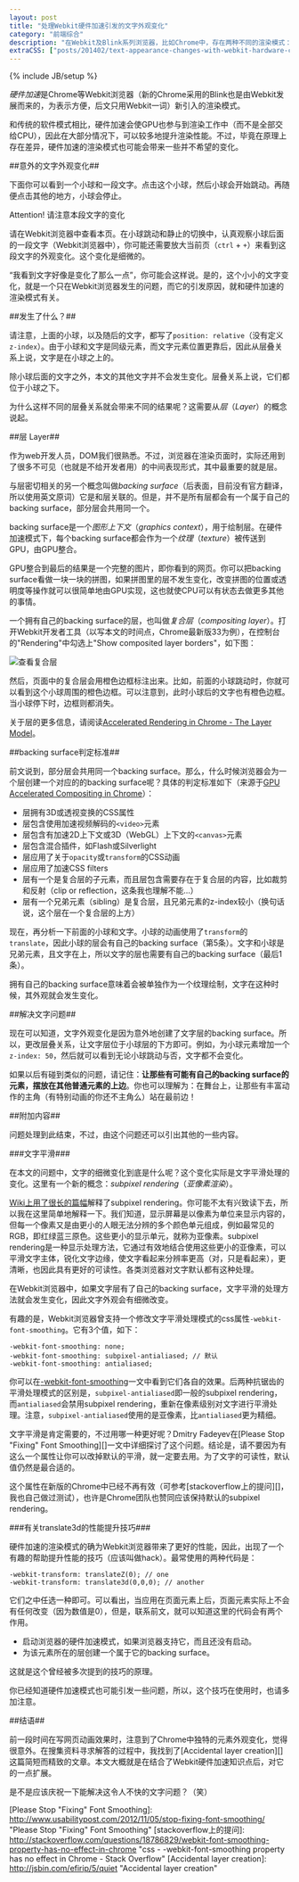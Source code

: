 ```yaml
---
layout: post
title: "处理Webkit硬件加速引发的文字外观变化"
category: "前端综合"
description: "在Webkit及Blink系列浏览器，比如Chrome中，存在两种不同的渲染模式：较新的硬件加速模式和传统的软件模式。硬件加速模式可以优化渲染性能，但如果使用不当，也会带来一些意外的问题，文字外观变化就是其中之一。如果你有碰到过类似的问题，那么本文的内容非常适合你。"
extraCSS: ["posts/201402/text-appearance-changes-with-webkit-hardware-compositing-mode-on.css"]
---
```

{% include JB/setup %}

*硬件加速*是Chrome等Webkit浏览器（新的Chrome采用的Blink也是由Webkit发展而来的，为表示方便，后文只用Webkit一词）新引入的渲染模式。

和传统的软件模式相比，硬件加速会使GPU也参与到渲染工作中（而不是全部交给CPU），因此在大部分情况下，可以较多地提升渲染性能。不过，毕竟在原理上存在差异，硬件加速的渲染模式也可能会带来一些并不希望的变化。

##意外的文字外观变化##

下面你可以看到一个小球和一段文字。点击这个小球，然后小球会开始跳动。再随便点击其他的地方，小球会停止。

<div class="post_display">
  <div class="exhibit_stage">
      <div class="exhibit_ball" tabindex="0"></div>
      <div class="exhibit_text">Attention! 请注意本段文字的变化</div>
  </div>
</div>

请在Webkit浏览器中查看本页。在小球跳动和静止的切换中，认真观察小球后面的一段文字（Webkit浏览器中），你可能还需要放大当前页（`ctrl` + `+`）来看到这段文字的外观变化。这个变化是细微的。

“我看到文字好像是变化了那么一点”，你可能会这样说。是的，这个小小的文字变化，就是一个只在Webkit浏览器发生的问题，而它的引发原因，就和硬件加速的渲染模式有关。

##发生了什么？##

请注意，上面的小球，以及随后的文字，都写了`position: relative`（没有定义`z-index`）。由于小球和文字是同级元素，而文字元素位置更靠后，因此从层叠关系上说，文字是在小球之上的。

除小球后面的文字之外，本文的其他文字并不会发生变化。层叠关系上说，它们都位于小球之下。

为什么这样不同的层叠关系就会带来不同的结果呢？这需要从*层*（*Layer*）的概念说起。

##层 Layer##

作为web开发人员，DOM我们很熟悉。不过，浏览器在渲染页面时，实际还用到了很多不可见（也就是不给开发者用）的中间表现形式，其中最重要的就是层。

与层密切相关的另一个概念叫做*backing surface*（后表面，目前没有官方翻译，所以使用英文原词）它是和层关联的。但是，并不是所有层都会有一个属于自己的backing surface，部分层会共用同一个。

backing surface是一个*图形上下文*（*graphics context*），用于绘制层。在硬件加速模式下，每个backing surface都会作为一个*纹理*（*texture*）被传送到GPU，由GPU整合。

GPU整合到最后的结果是一个完整的图片，即你看到的网页。你可以把backing surface看做一块一块的拼图，如果拼图里的层不发生变化，改变拼图的位置或透明度等操作就可以很简单地由GPU实现，这也就使CPU可以有状态去做更多其他的事情。

一个拥有自己的backing surface的层，也叫做*复合层*（*compositing layer*）。打开Webkit开发者工具（以写本文的时间点，Chrome最新版33为例），在控制台的"Rendering"中勾选上"Show composited layer borders"，如下图：

![查看复合层][img_show_layers_in_webkit_dev_tools]

然后，页面中的复合层会用橙色边框标注出来。比如，前面的小球跳动时，你就可以看到这个小球周围的橙色边框。可以注意到，此时小球后的文字也有橙色边框。当小球停下时，边框则都消失。

关于层的更多信息，请阅读[Accelerated Rendering in Chrome - The Layer Model][]。

##backing surface判定标准##

前文说到，部分层会共用同一个backing surface。那么，什么时候浏览器会为一个层创建一个对应的的backing surface呢？具体的判定标准如下（来源于[GPU Accelerated Compositing in Chrome][]）：

* 层拥有3D或透视变换的CSS属性
* 层包含使用加速视频解码的`<video>`元素
* 层包含有加速2D上下文或3D（WebGL）上下文的`<canvas>`元素
* 层包含混合插件，如Flash或Silverlight
* 层应用了关于`opacity`或`transform`的CSS动画
* 层应用了加速CSS filters
* 层有一个是复合层的子元素，而且层包含需要存在于复合层的内容，比如裁剪和反射（clip or reflection，这条我也理解不能...）
* 层有一个兄弟元素（sibling）是复合层，且兄弟元素的z-index较小（换句话说，这个层在一个复合层的上方）

现在，再分析一下前面的小球和文字。小球的动画使用了`transform`的`translate`，因此小球的层会有自己的backing surface（第5条）。文字和小球是兄弟元素，且文字在上，所以文字的层也需要有自己的backing surface（最后1条）。

拥有自己的backing surface意味着会被单独作为一个纹理绘制，文字在这种时候，其外观就会发生变化。

##解决文字问题##

现在可以知道，文字外观变化是因为意外地创建了文字层的backing surface。所以，更改层叠关系，让文字层位于小球层的下方即可。例如，为小球元素增加一个`z-index: 50`，然后就可以看到无论小球跳动与否，文字都不会变化。

如果以后有碰到类似的问题，请记住：**让那些有可能有自己的backing surface的元素，摆放在其他普通元素的上边**。你也可以理解为：在舞台上，让那些有丰富动作的主角（有特别动画的你还不主角么）站在最前边！

##附加内容##

问题处理到此结束，不过，由这个问题还可以引出其他的一些内容。

###文字平滑###

在本文的问题中，文字的细微变化到底是什么呢？这个变化实际是文字平滑处理的变化。这里有一个新的概念：*subpixel rendering*（*亚像素渲染*）。

[Wiki上用了很长的篇幅][]解释了subpixel rendering。你可能不太有兴致读下去，所以我在这里简单地解释一下。我们知道，显示屏幕是以像素为单位来显示内容的，但每一个像素又是由更小的人眼无法分辨的多个颜色单元组成，例如最常见的RGB，即红绿蓝三原色。这些更小的显示单元，就称为亚像素。subpixel rendering是一种显示处理方法，它通过有效地结合使用这些更小的亚像素，可以平滑文字主体，锐化文字边缘，使文字看起来分辨率更高（对，只是看起来），更清晰，也因此具有更好的可读性。各类浏览器对文字默认都有这种处理。

在Webkit浏览器中，如果文字层有了自己的backing surface，文字平滑的处理方法就会发生变化，因此文字外观会有细微改变。

有趣的是，Webkit浏览器曾支持一个修改文字平滑处理模式的css属性`-webkit-font-smoothing`。它有3个值，如下：

    -webkit-font-smoothing: none;
    -webkit-font-smoothing: subpixel-antialiased; // 默认
    -webkit-font-smoothing: antialiased;

你可以在[-webkit-font-smoothing][]一文中看到它们各自的效果。后两种抗锯齿的平滑处理模式的区别是，`subpixel-antialiased`即一般的subpixel rendering，而`antialiased`会禁用subpixel rendering，重新在像素级别对文字进行平滑处理。注意，`subpixel-antialiased`使用的是亚像素，比`antialiased`更为精细。

文字平滑是肯定需要的，不过用哪一种更好呢？Dmitry Fadeyev在[Please Stop "Fixing" Font Smoothing][]一文中详细探讨了这个问题。结论是，请不要因为有这么一个属性让你可以改掉默认的平滑，就一定要去用。为了文字的可读性，默认值仍然是最合适的。

这个属性在新版的Chrome中已经不再有效（可参考[stackoverflow上的提问][]，我也自己做过测试），也许是Chrome团队也赞同应该保持默认的subpixel rendering。

###有关translate3d的性能提升技巧###

硬件加速的渲染模式的确为Webkit浏览器带来了更好的性能，因此，出现了一个有趣的帮助提升性能的技巧（应该叫做hack）。最常使用的两种代码是：

    -webkit-transform: translateZ(0); // one
    -webkit-transform: translate3d(0,0,0); // another

它们之中任选一种即可。可以看出，当应用在页面元素上后，页面元素实际上不会有任何改变（因为数值是0），但是，联系前文，就可以知道这里的代码会有两个作用。

* 启动浏览器的硬件加速模式，如果浏览器支持它，而且还没有启动。
* 为该元素所在的层创建一个属于它的backing surface。

这就是这个曾经被多次提到的技巧的原理。

你已经知道硬件加速模式也可能引发一些问题，所以，这个技巧在使用时，也请多加注意。

##结语##

前一段时间在写网页动画效果时，注意到了Chrome中独特的元素外观变化，觉得很意外。在搜集资料寻求解答的过程中，我找到了[Accidental layer creation][]这篇简短而精致的文章。本文大概就是在结合了Webkit硬件加速知识点后，对它的一点扩展。

是不是应该庆祝一下能解决这令人不快的文字问题？（笑）

[img_show_layers_in_webkit_dev_tools]: {{POSTS_IMG_PATH}}/201402/show_layers_in_webkit_dev_tools.png "查看复合层"

[Accelerated Rendering in Chrome - The Layer Model]: http://www.html5rocks.com/en/tutorials/speed/layers/ "Accelerated Rendering in Chrome - The Layer Model"
[GPU Accelerated Compositing in Chrome]: http://www.chromium.org/developers/design-documents/gpu-accelerated-compositing-in-chrome "GPU Accelerated Compositing in Chrome"
[Wiki上用了很长的篇幅]: http://en.wikipedia.org/wiki/Subpixel_rendering "Subpixel rendering - Wikipedia, the free encyclopedia"
[-webkit-font-smoothing]: http://maxvoltar.com/archive/-webkit-font-smoothing "maxvoltar - -webkit-font-smoothing"
[Please Stop "Fixing" Font Smoothing]: http://www.usabilitypost.com/2012/11/05/stop-fixing-font-smoothing/ "Please Stop "Fixing" Font Smoothing"
[stackoverflow上的提问]: http://stackoverflow.com/questions/18786829/webkit-font-smoothing-property-has-no-effect-in-chrome "css - -webkit-font-smoothing property has no effect in Chrome - Stack Overflow"
[Accidental layer creation]: http://jsbin.com/efirip/5/quiet "Accidental layer creation"
